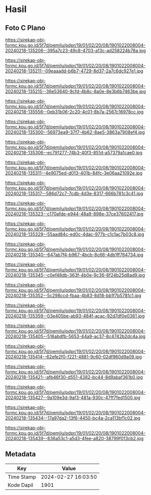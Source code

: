 # Hasil

## Foto C Plano

https://sirekap-obj-formc.kpu.go.id/5f7d/pemilu/pdpr/19/01/02/20/08/1901022008004-20240218-135206--395a7c23-49c8-4703-a13c-ad258224b78a.jpg

https://sirekap-obj-formc.kpu.go.id/5f7d/pemilu/pdpr/19/01/02/20/08/1901022008004-20240218-135211--09eaaadd-b6b7-4729-8d37-2a7c6dc927e1.jpg

https://sirekap-obj-formc.kpu.go.id/5f7d/pemilu/pdpr/19/01/02/20/08/1901022008004-20240218-135215--36e53640-9cfd-4b8c-8a0e-8e3b6b7463be.jpg

https://sirekap-obj-formc.kpu.go.id/5f7d/pemilu/pdpr/19/01/02/20/08/1901022008004-20240218-135556--0eb31b06-2c20-4c01-8b7a-2567c16978cc.jpg

https://sirekap-obj-formc.kpu.go.id/5f7d/pemilu/pdpr/19/01/02/20/08/1901022008004-20240218-135300--56973ea9-37f7-4b62-8ae5-3863a7908ef4.jpg

https://sirekap-obj-formc.kpu.go.id/5f7d/pemilu/pdpr/19/01/02/20/08/1901022008004-20240218-135306--ec791277-74b3-40f3-851d-a57379a1cae0.jpg

https://sirekap-obj-formc.kpu.go.id/5f7d/pemilu/pdpr/19/01/02/20/08/1901022008004-20240218-135311--4e9075ed-d013-401b-84fc-3e06aa21092e.jpg

https://sirekap-obj-formc.kpu.go.id/5f7d/pemilu/pdpr/19/01/02/20/08/1901022008004-20240218-135317--586d72c7-7cdb-4d3e-8317-666b781c3c41.jpg

https://sirekap-obj-formc.kpu.go.id/5f7d/pemilu/pdpr/19/01/02/20/08/1901022008004-20240218-135323--c170afde-e944-48a9-898e-37ce37602417.jpg

https://sirekap-obj-formc.kpu.go.id/5f7d/pemilu/pdpr/19/01/02/20/08/1901022008004-20240218-135329--55aad84c-ed0c-4dac-977b-c1c1ac7b03c8.jpg

https://sirekap-obj-formc.kpu.go.id/5f7d/pemilu/pdpr/19/01/02/20/08/1901022008004-20240218-135340--647ab7f4-b967-4bcb-8c66-4db1ff764734.jpg

https://sirekap-obj-formc.kpu.go.id/5f7d/pemilu/pdpr/19/01/02/20/08/1901022008004-20240218-135345--c0ef48db-363f-4b0e-9c36-6f24b25d8ad9.jpg

https://sirekap-obj-formc.kpu.go.id/5f7d/pemilu/pdpr/19/01/02/20/08/1901022008004-20240218-135352--5c298ccd-fbaa-4b83-8d18-bb1f7b5781c1.jpg

https://sirekap-obj-formc.kpu.go.id/5f7d/pemilu/pdpr/19/01/02/20/08/1901022008004-20240218-135359--03e405be-ab93-484f-acac-92d7df0e0361.jpg

https://sirekap-obj-formc.kpu.go.id/5f7d/pemilu/pdpr/19/01/02/20/08/1901022008004-20240218-135405--516abdfb-5653-44a9-ac37-8c4742b2dc4a.jpg

https://sirekap-obj-formc.kpu.go.id/5f7d/pemilu/pdpr/19/01/02/20/08/1901022008004-20240218-135414--62efe2f0-f221-4881-9c60-02df960d9a09.jpg

https://sirekap-obj-formc.kpu.go.id/5f7d/pemilu/pdpr/19/01/02/20/08/1901022008004-20240218-135421--afb46f30-d551-4382-bc44-8d9abaf361b0.jpg

https://sirekap-obj-formc.kpu.go.id/5f7d/pemilu/pdpr/19/01/02/20/08/1901022008004-20240218-135427--9a109e3d-9af3-481a-930c-47ff7fed1500.jpg

https://sirekap-obj-formc.kpu.go.id/5f7d/pemilu/pdpr/19/01/02/20/08/1901022008004-20240218-135434--17a97da2-13f6-4450-bc4a-2ca113bf1c02.jpg

https://sirekap-obj-formc.kpu.go.id/5f7d/pemilu/pdpr/19/01/02/20/08/1901022008004-20240218-135439--836a53c1-a5d3-4fee-a820-38799f013cb2.jpg


## Metadata

| Key        | Value               |
| ---------- | ------------------- |
| Time Stamp | 2024-02-27 16:03:50 |
| Kode Dapil | 1901                |



